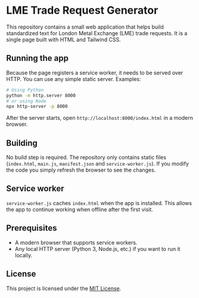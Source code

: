 # LME Trade Request Generator

This repository contains a small web application that helps build standardized text for London Metal Exchange (LME) trade requests. It is a single page built with HTML and Tailwind CSS.

## Running the app

Because the page registers a service worker, it needs to be served over HTTP. You can use any simple static server. Examples:

```bash
# Using Python
python -m http.server 8000
# or using Node
npx http-server -p 8000
```

After the server starts, open `http://localhost:8000/index.html` in a modern browser.

## Building

No build step is required. The repository only contains static files (`index.html`, `main.js`, `manifest.json` and `service-worker.js`). If you modify the code you simply refresh the browser to see the changes.

## Service worker

`service-worker.js` caches `index.html` when the app is installed. This allows the app to continue working when offline after the first visit.

## Prerequisites

- A modern browser that supports service workers.
- Any local HTTP server (Python 3, Node.js, etc.) if you want to run it locally.

## License

This project is licensed under the [MIT License](LICENSE).
